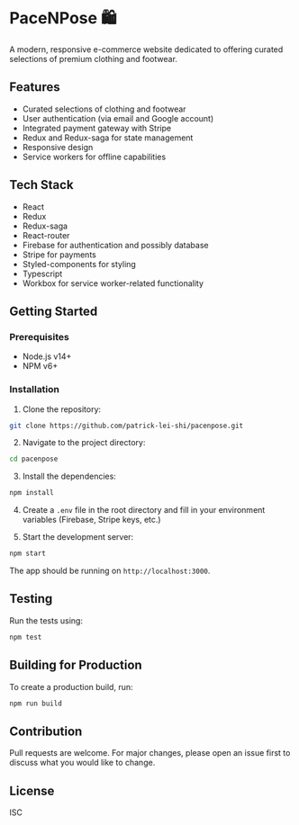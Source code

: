 # PaceNPose 🛍️

A modern, responsive e-commerce website dedicated to offering curated selections of premium clothing and footwear.

## Features

- Curated selections of clothing and footwear
- User authentication (via email and Google account)
- Integrated payment gateway with Stripe
- Redux and Redux-saga for state management
- Responsive design
- Service workers for offline capabilities

## Tech Stack

- React
- Redux
- Redux-saga
- React-router
- Firebase for authentication and possibly database
- Stripe for payments
- Styled-components for styling
- Typescript
- Workbox for service worker-related functionality

## Getting Started

### Prerequisites

- Node.js v14+
- NPM v6+

### Installation

1. Clone the repository:

```bash
git clone https://github.com/patrick-lei-shi/pacenpose.git
```

2. Navigate to the project directory:

```bash
cd pacenpose
```

3. Install the dependencies:

```bash
npm install
```

4. Create a `.env` file in the root directory and fill in your environment variables (Firebase, Stripe keys, etc.)

5. Start the development server:

```bash
npm start
```

The app should be running on `http://localhost:3000`.

## Testing

Run the tests using:

```bash
npm test
```

## Building for Production

To create a production build, run:

```bash
npm run build
```

## Contribution

Pull requests are welcome. For major changes, please open an issue first to discuss what you would like to change.

## License

ISC
